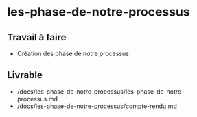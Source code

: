  # les-phase-de-notre-processus
 ## Travail à faire
 -  Création des phase de notre processus
  ## Livrable
 - /docs/les-phase-de-notre-processus/les-phase-de-notre-processus.md
 - /docs/les-phase-de-notre-processus/compte-rendu.md
